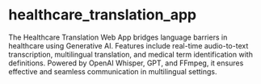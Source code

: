 # healthcare_translation_app
The Healthcare Translation Web App bridges language barriers in healthcare using Generative AI. Features include real-time audio-to-text transcription, multilingual translation, and medical term identification with definitions. Powered by OpenAI Whisper, GPT, and FFmpeg, it ensures effective and seamless communication in multilingual settings.
